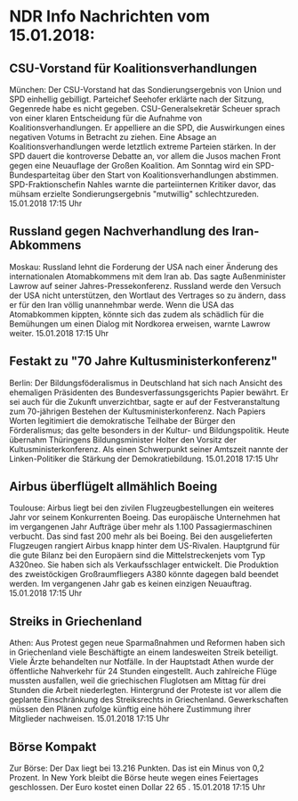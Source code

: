 # NDR Info Nachrichten vom 15.01.2018:


## CSU-Vorstand für Koalitionsverhandlungen
München: Der CSU-Vorstand hat das Sondierungsergebnis von Union und SPD einhellig gebilligt. Parteichef Seehofer erklärte nach der Sitzung, Gegenrede habe es nicht gegeben. CSU-Generalsekretär Scheuer sprach von einer klaren Entscheidung für die Aufnahme von Koalitionsverhandlungen. Er appelliere an die SPD, die Auswirkungen eines negativen Votums in Betracht zu ziehen. Eine Absage an Koalitionsverhandlungen werde letztlich extreme Parteien stärken. In der SPD dauert die kontroverse Debatte an, vor allem die Jusos machen Front gegen eine Neuauflage der Großen Koalition. Am Sonntag wird ein SPD-Bundesparteitag über den Start von Koalitionsverhandlungen abstimmen. SPD-Fraktionschefin Nahles warnte die parteiinternen Kritiker davor, das mühsam erzielte Sondierungsergebnis "mutwillig" schlechtzureden. 15.01.2018 17:15 Uhr 

## Russland gegen Nachverhandlung des Iran-Abkommens
Moskau: Russland lehnt die Forderung der USA nach einer Änderung des internationalen Atomabkommens mit dem Iran ab. Das sagte Außenminister Lawrow auf seiner Jahres-Pressekonferenz. Russland werde den Versuch der USA nicht unterstützen, den Wortlaut des Vertrages so zu ändern, dass er für den Iran völlig unannehmbar werde. Wenn die USA das Atomabkommen kippten, könnte sich das zudem als schädlich für die Bemühungen um einen Dialog mit Nordkorea erweisen, warnte Lawrow weiter. 15.01.2018 17:15 Uhr 

## Festakt zu "70 Jahre Kultusministerkonferenz"
Berlin: Der Bildungsföderalismus in Deutschland hat sich nach Ansicht des ehemaligen Präsidenten des Bundesverfassungsgerichts Papier bewährt. Er sei auch für die Zukunft unverzichtbar, sagte er auf der Festveranstaltung zum 70-jährigen Bestehen der Kultusministerkonferenz. Nach Papiers Worten legitimiert die demokratische Teilhabe der Bürger den Förderalismus; das gelte besonders in der Kultur- und Bildungspolitik. Heute übernahm Thüringens Bildungsminister Holter den Vorsitz der Kultusministerkonferenz. Als einen Schwerpunkt seiner Amtszeit nannte der Linken-Politiker die Stärkung der Demokratiebildung. 15.01.2018 17:15 Uhr 

## Airbus überflügelt allmählich Boeing
Toulouse:	Airbus liegt bei den zivilen Flugzeugbestellungen ein weiteres Jahr vor seinem Konkurrenten Boeing. Das europäische Unternehmen hat im vergangenen Jahr Aufträge über mehr als 1.100 Passagiermaschinen verbucht. Das sind fast 200 mehr als bei Boeing. Bei den ausgelieferten Flugzeugen rangiert Airbus knapp hinter dem US-Rivalen. Hauptgrund für die gute Bilanz bei den Europäern sind die Mittelstreckenjets vom Typ A320neo. Sie haben sich als Verkaufsschlager entwickelt. Die Produktion des zweistöckigen Großraumfliegers A380 könnte dagegen bald beendet werden. Im vergangenen Jahr gab es keinen einzigen Neuauftrag. 15.01.2018 17:15 Uhr 

## Streiks in Griechenland
Athen: Aus Protest gegen neue Sparmaßnahmen und Reformen haben sich in Griechenland viele Beschäftigte an einem landesweiten Streik beteiligt. Viele Ärzte behandelten nur Notfälle. In der Hauptstadt Athen wurde der öffentliche Nahverkehr für 24 Stunden eingestellt. Auch zahlreiche Flüge mussten ausfallen, weil die griechischen Fluglotsen am Mittag für drei Stunden die Arbeit niederlegten. Hintergrund der Proteste ist vor allem die geplante Einschränkung des Streiksrechts in Griechenland. Gewerkschaften müssen den Plänen zufolge künftig eine höhere Zustimmung ihrer Mitglieder nachweisen. 15.01.2018 17:15 Uhr 

## Börse Kompakt
Zur Börse: Der Dax liegt bei  13.216  Punkten. Das ist ein Minus von  0,2  Prozent. In New York bleibt die Börse heute wegen eines Feiertages geschlossen. Der Euro kostet einen Dollar  22 65 . 15.01.2018 17:15 Uhr 
